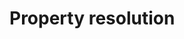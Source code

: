 # Property resolution

<!--

* Dynamic resolution for:
  * `*`, `XML`, `XMLList`
* Resolving property by number value always uses {proxy::getProperty, proxy::setProperty, proxy::deleteProperty}
* Fully package qualified names shadow any matching variable names
* Consider package wildcard uses in lexical references

-->